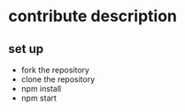 # contribute description

## set up
- fork the repository
- clone the repository
- npm install
- npm start
